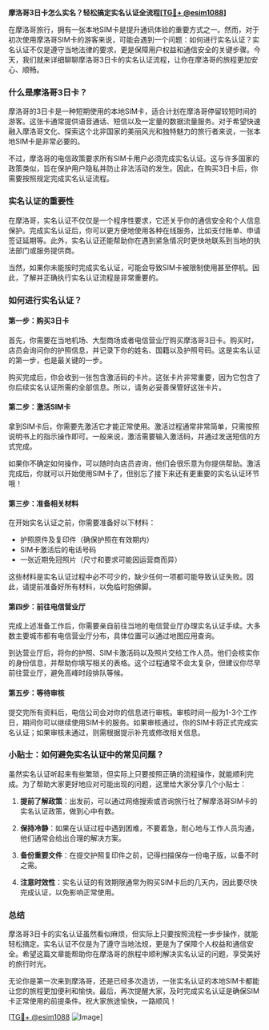 **摩洛哥3日卡怎么实名？轻松搞定实名认证全流程[[TG💪+ @esim1088](https://t.me/s/esim1088)]**

在摩洛哥旅行，拥有一张本地SIM卡是提升通讯体验的重要方式之一。然而，对于初次使用摩洛哥SIM卡的游客来说，可能会遇到一个问题：如何进行实名认证？实名认证不仅是遵守当地法律的要求，更是保障用户权益和通信安全的关键步骤。今天，我们就来详细聊聊摩洛哥3日卡的实名认证流程，让你在摩洛哥的旅程更加安心、顺畅。

### 什么是摩洛哥3日卡？

摩洛哥的3日卡是一种短期使用的本地SIM卡，适合计划在摩洛哥停留较短时间的游客。这张卡通常提供语音通话、短信以及一定量的数据流量服务。对于希望快速融入摩洛哥文化、探索这个北非国家的美丽风光和独特魅力的旅行者来说，一张本地SIM卡是非常必要的。

不过，摩洛哥的电信政策要求所有SIM卡用户必须完成实名认证。这与许多国家的政策类似，旨在保护用户隐私并防止非法活动的发生。因此，在购买3日卡后，你需要按照规定完成实名认证流程。

### 实名认证的重要性

在摩洛哥，实名认证不仅仅是一个程序性要求，它还关乎你的通信安全和个人信息保护。完成实名认证后，你可以更方便地使用各种在线服务，比如支付账单、申请签证延期等。此外，实名认证还能帮助你在遇到紧急情况时更快地联系到当地的执法部门或服务提供商。

当然，如果你未能按时完成实名认证，可能会导致SIM卡被限制使用甚至停机。因此，了解并正确执行实名认证流程是非常重要的。

### 如何进行实名认证？

#### 第一步：购买3日卡

首先，你需要在当地机场、大型商场或者电信营业厅购买摩洛哥3日卡。购买时，店员会询问你的护照信息，并记录下你的姓名、国籍以及护照号码。这是实名认证的第一步，也是最关键的一步。

购买完成后，你会收到一张包含激活码的卡片。这张卡片非常重要，因为它包含了你后续实名认证所需的全部信息。所以，请务必妥善保管好这张卡片。

#### 第二步：激活SIM卡

拿到SIM卡后，你需要先激活它才能正常使用。激活过程通常非常简单，只需按照说明书上的指示操作即可。一般来说，激活需要输入激活码，并通过发送短信的方式完成。

如果你不确定如何操作，可以随时向店员咨询，他们会很乐意为你提供帮助。激活完成后，你就可以开始使用SIM卡了，但别忘了接下来还有更重要的实名认证环节哦！

#### 第三步：准备相关材料

在开始实名认证之前，你需要准备好以下材料：

- 护照原件及复印件（确保护照在有效期内）
- SIM卡激活后的电话号码
- 一张近期免冠照片（尺寸和要求可能因运营商而异）

这些材料是实名认证过程中必不可少的，缺少任何一项都可能导致认证失败。因此，请提前准备好所有材料，以免临时抱佛脚。

#### 第四步：前往电信营业厅

完成上述准备工作后，你需要亲自前往当地的电信营业厅办理实名认证手续。大多数主要城市都有电信营业厅分布，具体位置可以通过地图应用查询。

到达营业厅后，将你的护照、SIM卡激活码以及照片交给工作人员。他们会核实你的身份信息，并帮助你填写相关的表格。这个过程通常不会太复杂，但建议你尽早前往营业厅，避免高峰时段排队等候。

#### 第五步：等待审核

提交完所有资料后，电信公司会对你的信息进行审核。审核时间一般为1-3个工作日，期间你可以继续使用SIM卡的服务。如果审核通过，你的SIM卡将正式完成实名认证；如果审核未通过，则需根据提示补充或修改相关信息。

### 小贴士：如何避免实名认证中的常见问题？

虽然实名认证听起来有些繁琐，但实际上只要按照正确的流程操作，就能顺利完成。为了帮助大家更好地应对可能出现的问题，这里给大家分享几个小贴士：

1. **提前了解政策**：出发前，可以通过网络搜索或咨询旅行社了解摩洛哥SIM卡的实名认证政策，做到心中有数。
   
2. **保持冷静**：如果在认证过程中遇到困难，不要着急，耐心地与工作人员沟通，他们通常会给出合理的解决方案。

3. **备份重要文件**：在提交护照复印件之前，记得扫描保存一份电子版，以备不时之需。

4. **注意时效性**：实名认证的有效期限通常为购买SIM卡后的几天内，因此要尽快完成认证，以免影响正常使用。

### 总结

摩洛哥3日卡的实名认证虽然看似麻烦，但实际上只要按照流程一步步操作，就能轻松搞定。实名认证不仅是为了遵守当地法规，更是为了保障个人权益和通信安全。希望这篇文章能帮助你在摩洛哥的旅程中顺利解决实名认证的问题，享受美好的旅行时光。

无论你是第一次来到摩洛哥，还是已经多次造访，一张实名认证的本地SIM卡都能让您的旅程更加便利和愉快。最后，再次提醒大家，及时完成实名认证是确保SIM卡正常使用的前提条件。祝大家旅途愉快，一路顺风！

[[TG💪+ @esim1088](https://t.me/s/esim1088) ![Image](https://i.postimg.cc/4NQfJmqS/Snipaste-2025-05-13-00-14-12.png)]